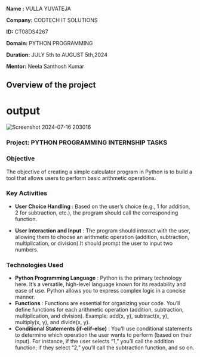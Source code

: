 **Name :** VULLA YUVATEJA

**Company:** CODTECH IT SOLUTIONS

**ID:** CT08DS4267

**Domain:** PYTHON PROGRAMMING

**Duration:** JULY 5th to AUGUST 5th,2024

**Mentor:** Neela Santhosh Kumar


## Overview of the project

# output

![Screenshot 2024-07-16 203016](https://github.com/user-attachments/assets/6a01009f-aa5d-47f0-a40b-98fd828bac8a)

### Project: PYTHON PROGRAMMING INTERNSHIP TASKS 

### Objective

The objective of creating a simple calculator program in Python is to build a tool that allows users to perform basic arithmetic operations.

### Key Activities

- **User Choice Handling** : Based on the user’s choice (e.g., 1 for addition, 2 for subtraction, etc.), the program should call the corresponding function.

- **User Interaction and Input** : The program should interact with the user, allowing them to choose an arithmetic operation (addition, subtraction, multiplication, or division).It should prompt the user to input two numbers.


### Technologies Used

- **Python Programming Language** : Python is the primary technology here. It’s a versatile, high-level language known for its readability and ease of use. Python allows you to express complex logic in a concise manner.
- **Functions** : Functions are essential for organizing your code. You’ll define functions for each arithmetic operation (addition, subtraction, multiplication, and division).
Example: add(x, y), subtract(x, y), multiply(x, y), and divide(x, y).
- **Conditional Statements (if-elif-else)** : You’ll use conditional statements to determine which operation the user wants to perform (based on their input).
For instance, if the user selects “1,” you’ll call the addition function; if they select “2,” you’ll call the subtraction function, and so on.






